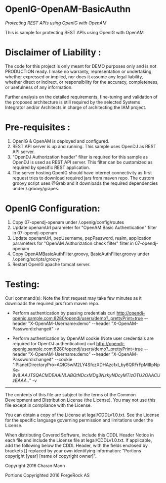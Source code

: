 # OpenIG-OpenAM-BasicAuthn

*Protecting REST APIs using OpenIG with OpenAM*


This is sample for protecting REST APIs using OpenIG with OpenAM  

Disclaimer of Liability :
=========================
The code for this project is only meant for DEMO purposes only and is not PRODUCTION ready. I make no warranty, representation or undertaking whether expressed or implied, nor does it assume any 
legal liability, whether direct or indirect, or responsibility for the accuracy, completeness, or usefulness of any information. 

Further analysis on the detailed requirements, fine-tuning and validation of the proposed architecture is still required by the selected Systems Integrator and/or Architects in charge of 
architecting the IAM project.

Pre-requisites :
================
1. OpenIG & OpenAM is deployed and configured.
2. REST API server is up and running. This sample uses OpenDJ as REST API server.
3. "OpenDJ Authorization header" filter is required for this sample as OpenDJ is used as REST API server. This filter can be customized as required by specific REST application.
4. The server hosting OpenIG should have internet connectivity as first request tries to download required jars from maven repo. The custom groovy script uses @Grab and it downloads the required dependencies under <User-Home>/.groovy/grapes.
   
OpenIG Configuration:
=====================
1. Copy 07-opendj-openam under <User-Home>/.openig/config/routes
2. Update openamUrl parameter for "OpenAM Basic Authentication" filter in 07-opendj-openam
3. Update openamUrl, pepUsername, pepPassword, realm, application parameters for "OpenAM Authorization check filter" filter in 07-opendj-openam
4. Copy OpenAMBasicAuthFilter.groovy, BasicAuthFilter.groovy under <User-Home>/.openig/scripts/groovy
5. Restart OpenIG apache tomcat server.

Testing:
======== 
Curl command(s):
Note the first request may take few minutes as it downloads the required jars from maven repo.

- Perform authentication by passing credentials
curl http://opendj-openig.sample.com:8280/opendj/users/demo?_prettyPrint=true --header "X-OpenAM-Username:demo" --header "X-OpenAM-Password:changeit" -v

- Perform authentication by OpenAM cookie (Note user credentials are required for OpenDJ authentication)
curl http://opendj-openig.sample.com:8280/opendj/users/demo?_prettyPrint=true --header "X-OpenAM-Username:demo" --header "X-OpenAM-Password:changeit" --cookie "iPlanetDirectoryPro=AQIC5wM2LY4SfczXDHAzcfxI_by6QRFrFpMIIIpNpKe-8v8.*AAJTSQACMDEAAlNLABQtNDcxMDg3NzkyNDcyMTIzOTU2OAACUzEAAA..*" -v

* * *

The contents of this file are subject to the terms of the Common Development and
Distribution License (the License). You may not use this file except in compliance with the
License.

You can obtain a copy of the License at legal/CDDLv1.0.txt. See the License for the
specific language governing permission and limitations under the License.

When distributing Covered Software, include this CDDL Header Notice in each file and include
the License file at legal/CDDLv1.0.txt. If applicable, add the following below the CDDL
Header, with the fields enclosed by brackets [] replaced by your own identifying
information: "Portions copyright [year] [name of copyright owner]".

Copyright 2016 Charan Mann

Portions Copyrighted 2016 ForgeRock AS
